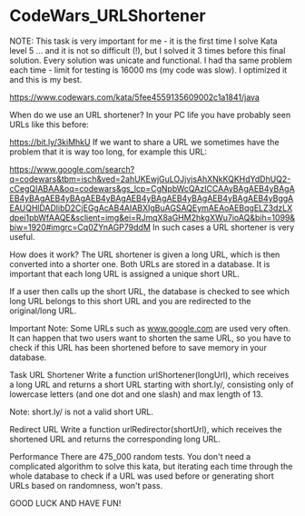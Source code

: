 # CodeWars_URLShortener

NOTE: This task is very important for me - it is the first time I solve Kata level 5 ... and it is not so difficult (!), but I solved it 3 times before this final solution. Every solution was unicate and functional. I had tha same problem each time - limit for testing is 16000 ms (my code was slow). I optimized it and this is my best.

https://www.codewars.com/kata/5fee4559135609002c1a1841/java

When do we use an URL shortener?
In your PC life you have probably seen URLs like this before:

https://bit.ly/3kiMhkU
If we want to share a URL we sometimes have the problem that it is way too long, for example this URL:

https://www.google.com/search?q=codewars&tbm=isch&ved=2ahUKEwjGuLOJjvjsAhXNkKQKHdYdDhUQ2-cCegQIABAA&oq=codewars&gs_lcp=CgNpbWcQAzICCAAyBAgAEB4yBAgAEB4yBAgAEB4yBAgAEB4yBAgAEB4yBAgAEB4yBAgAEB4yBAgAEB4yBggAEAUQHlDADlibD2CjEGgAcAB4AIABXIgBuAGSAQEymAEAoAEBqgELZ3dzLXdpei1pbWfAAQE&sclient=img&ei=RJmqX8aGHM2hkgXWu7ioAQ&bih=1099&biw=1920#imgrc=Cq0ZYnAGP79ddM
In such cases a URL shortener is very useful.

How does it work?
The URL shortener is given a long URL, which is then converted into a shorter one. Both URLs are stored in a database. It is important that each long URL is assigned a unique short URL.

If a user then calls up the short URL, the database is checked to see which long URL belongs to this short URL and you are redirected to the original/long URL.

Important Note: Some URLs such as www.google.com are used very often. It can happen that two users want to shorten the same URL, so you have to check if this URL has been shortened before to save memory in your database.

Task
URL Shortener
Write a function urlShortener(longUrl), which receives a long URL and returns a short URL starting with short.ly/, consisting only of lowercase letters (and one dot and one slash) and max length of 13.

Note: short.ly/ is not a valid short URL.

Redirect URL
Write a function urlRedirector(shortUrl), which receives the shortened URL and returns the corresponding long URL.

Performance
There are 475_000 random tests. You don't need a complicated algorithm to solve this kata, but iterating each time through the whole database to check if a URL was used before or generating short URLs based on randomness, won't pass.

GOOD LUCK AND HAVE FUN!
